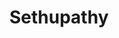 ---
layout: doctor
profilePic : https://firebasestorage.googleapis.com/v0/b/dr-appointment-booking-app.appspot.com/o/ForPrac360%2Flogo.jpeg?alt=media&token=2a711c2b-50d4-4a92-aedf-f873c8e05df3&_gl=1*k9avfj*_ga*MTM3OTExNTkyMi4xNjk4MjIxMjY4*_ga_CW55HF8NVT*MTY5ODUwMzYzNC4xMy4xLjE2OTg1MDM2NTcuMzcuMC4w
title: Sethupathy
specialties: Dermatologist,General physician
description: Test
yearsOfExp: 12
location: Srinagar
contact: 7448533599
hospitalName: Thamarai Hospital
avl_days: Madurai
_id: 666fdaea68fd92397090b19b
---